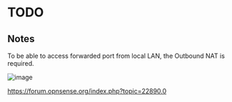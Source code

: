 # TODO

## Notes

To be able to access forwarded port from local LAN, the Outbound NAT is required. 

![image](https://user-images.githubusercontent.com/6637762/198849585-bb027242-f453-4159-b754-a7f7c0b4ab22.png)

https://forum.opnsense.org/index.php?topic=22890.0
